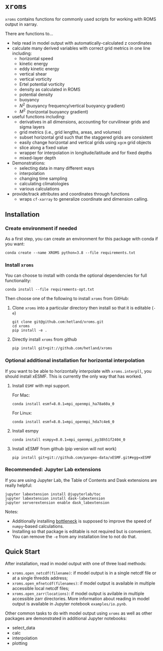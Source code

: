 # `xroms`

`xroms` contains functions for commonly used scripts for working with ROMS output in xarray.

There are functions to...
* help read in model output with automatically-calculated z coordinates
* calculate many derived variables with correct grid metrics in one line including:
  * horizontal speed
  * kinetic energy
  * eddy kinetic energy
  * vertical shear
  * vertical vorticity
  * Ertel potential vorticity
  * density as calculated in ROMS
  * potential density
  * buoyancy
  * $N^2$ (buoyancy frequency/vertical buoyancy gradient)
  * $M^2$ (horizontal buoyancy gradient)
* useful functions including:
  * derivatives in all dimensions, accounting for curvilinear grids and sigma layers
  * grid metrics (i.e., grid lengths, areas, and volumes)
  * subset horizontal grid such that the staggered grids are consistent
  * easily change horizontal and vertical grids using `xgcm` grid objects
  * slice along a fixed value
  * wrapper for interpolation in longitude/latitude and for fixed depths
  * mixed-layer depth
* Demonstrations:
  * selecting data in many different ways
  * interpolation
  * changing time sampling
  * calculating climatologies
  * various calculations
* provide/track attributes and coordinates through functions
  * wraps `cf-xarray` to generalize coordinate and dimension calling.


## Installation

### Create environment if needed

As a first step, you can create an environment for this package with conda if you want:

    conda create --name XROMS python=3.8 --file requirements.txt

### Install `xroms`

You can choose to install with conda the optional dependencies for full functionality:

    conda install --file requirements-opt.txt

Then choose one of the following to install `xroms` from GitHub:

1. Clone `xroms` into a particular directory then install so that it is editable (`-e`)

    ```
    git clone git@github.com:hetland/xroms.git
    cd xroms
    pip install -e .
    ```

1. Directly install `xroms` from github

    ```
    pip install git+git://github.com/hetland/xroms
    ```

### Optional additional installation for horizontal interpolation

If you want to be able to horizontally interpolate with `xroms.interpll`, you should install xESMF. This is currently the only way that has worked.

1. Install `ESMF` with mpi support.

    For Mac:

    ```
    conda install esmf=8.0.1=mpi_openmpi_ha78a60a_0
    ```

    For Linux:

    ```
    conda install esmf=8.0.1=mpi_openmpi_hda7c4e6_0
    ```

1. Install esmpy

    ```
    conda install esmpy=8.0.1=mpi_openmpi_py38h51f2404_0
    ```

1. Install xESMF from github (pip version will not work)

    ```
    pip install git+git://github.com/pangeo-data/xESMF.git#egg=xESMF
    ```

### Recommended: Jupyter Lab extensions

If you are using Jupyter Lab, the Table of Contents and Dask extensions are really helpful:

```
jupyter labextension install @jupyterlab/toc
jupyter labextension install dask-labextension
jupyter serverextension enable dask_labextension
```

Notes:
* Additionally installing [bottleneck](https://github.com/pydata/bottleneck/) is supposed to improve the speed of `numpy`-based calculations.
* Installing so that package is editable is not required but is convenient. You can remove the `-e` from any installation line to not do that.


## Quick Start

After installation, read in model output with one of three load methods:
 * `xroms.open_netcdf(filename)`: if model output is in a single netcdf file or at a single thredds address;
 * `xroms.open_mfnetcdf(filenames)`: if model output is available in multiple accessible local netcdf files;
 * `xroms.open_zarr(locations)`: if model output is avilable in multiple accessible zarr directories.
More information about reading in model output is available in Jupyter notebook `examples/io.pynb`.

Other common tasks to do with model output using `xroms` as well as other packages are demonstrated in additional Jupyter notebooks:
 * select_data
 * calc
 * interpolation
 * plotting
